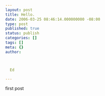 ```yaml
---
layout: post
title: Hello.
date: 2006-03-25 08:46:14.000000000 -08:00
type: post
published: true
status: publish
categories: []
tags: []
meta: {}
author:



  Ed

---
```

<p>first post</p>
